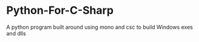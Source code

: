 # Python-For-C-Sharp
A python program built around using mono and csc to build Windows exes and dlls
